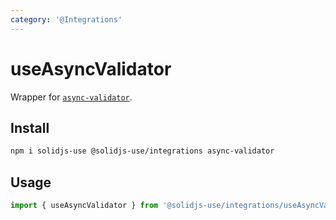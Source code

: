 ```yaml
---
category: '@Integrations'
---
```


# useAsyncValidator

Wrapper for [`async-validator`](https://github.com/yiminghe/async-validator).

## Install

```bash
npm i solidjs-use @solidjs-use/integrations async-validator
```

## Usage

```ts
import { useAsyncValidator } from '@solidjs-use/integrations/useAsyncValidator'
```
